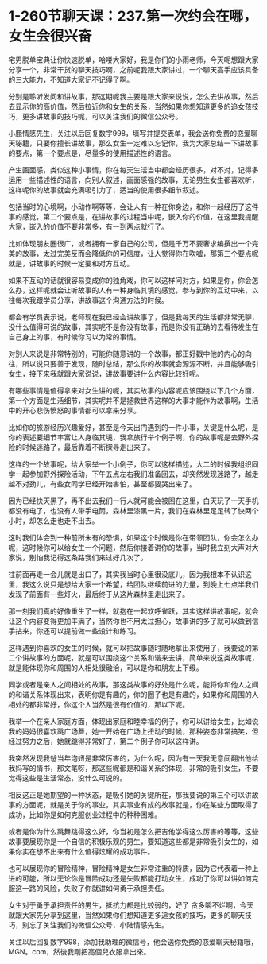 # 1-260节聊天课：237.第一次约会在哪，女生会很兴奋

宅男脱单宝典让你快速脱单，哈喽大家好，我是你们的小雨老师，今天呢想跟大家分享一个，非常干货的聊天技巧啊，之前呢我跟大家讲过，一个聊天高手应该具备的三大能力，不知道大家记不记得了啊。

分别是聆听发问和讲故事，那这期呢我主要是跟大家来说说，怎么去讲故事，然后去显示你的高价值，然后拉近你和女生的关系，当然如果你想知道更多的追女孩技巧，更多讲故事的技巧呢，可以关注我们的微信公众号。

小鹿情感先生，关注以后回复数字998，填写并提交表单，我会送你免费的恋爱聊天秘籍，只要你擅长讲故事，那么女生一定难以忘记你，我为大家总结一下讲故事的要点，第一个要点是，尽量多的使用描述性的语言。

产生画面感，类似这种小事情，你在每天生活当中都会经历很多，对不对，记得多运用一些描述性的语言，向别人叙述，画面感强的故事，无论男生女生都喜欢听，这样呢你的故事就会充满吸引力了，适当的使用很多细节叙述。

包括当时的心境啊，小动作啊等等，会让人有一种在你身边，和你一起经历了这件事的感觉，第二个要点是，在讲故事的过程当中呢，嵌入你的价值，在这里我提醒大家，嵌入的价值不要非常多，有一到两点就行了。

比如体现朋友圈很广，或者拥有一家自己的公司，但是千万不要奢求编撰出一个完美的故事，太过完美反而会降低你的可信度，让人觉得你在吹嘘，那第三个要点呢就是，讲故事的时候一定要和对方互动。

如果不互动的话就很容易变成你的独角戏，你可以这样问对方，如果是你，你会怎么办，这样呢就会让听故事的人有一种身临其境的感觉，参与到你的互动中来，以往每次我跟学员分享，讲故事这个沟通方法的时候。

都会有学员表示说，老师现在我已经会讲故事了，但是我每天的生活都非常无聊，没什么值得可说的故事，其实呢不是你没有故事，而是你没有正确的去看待发生在自己身上的事，有时候你习以为常的事情。

对别人来说是非常特别的，可能你随意讲的一个故事，都正好戳中他的内心的向往，所以说只要善于发现，随时总结，那么你的故事就会源源不断，并且能够吸引女生，接下来我就跟大家说说，讲故事要讲什么内容比较好呢。

有哪些事情是值得拿来对女生讲的呢，其实故事的内容呢应该围绕以下几个方面，第一个方面是生活细节，其实呢并不是拯救世界这样的大事才能作为故事啊，生活中的开心悲伤愤怒的事情都可以拿来分享。

比如你的旅游经历兴趣爱好，甚至是今天出门遇到的一件小事，关键是什么呢，是你的表述要细节丰富让人身临其境，我拿旅行举个例子啊，你的故事呢是去野外探险的时候迷路了，最后靠着不断探寻走出来了。

这样的一个故事呢，给大家举一个小例子，你可以这样描述，大二的时候我组织同学一起参加野外探险活动，下午五点左右我们准备回去，却突然发现迷路了，越走越不对劲儿，有些女同学已经开始害怕，甚至都要哭出来了。

因为已经快天黑了，再不出去我们一行人就可能会被困在这里，白天玩了一天手机都没有电了，也没有人带手电筒，森林里漆黑一片，我们在森林里足足转了快两个小时，却怎么走也走不出去。

这时我们体会到一种前所未有的恐惧，如果这个时候是你在带领团队，你会怎么办呢，这时候你可以给女生一个问题，然后你接着讲你的故事，当时我立刻大声对大家说，别怕我记得这条路我们来过好几次了。

往前面再走一会儿就是出口了，其实我当时心里很没底儿，因为我根本不认识这里，我这么说只是想给大家一个希望，给团队继续前进的力量，到晚上七点半我们发现了前面有一些灯火，最后终于从这片森林里走出来了。

那一刻我们真的好像重生了一样，就抱在一起欢呼雀跃，其实这样讲故事呢，就会让这个内容变得更加丰满了，当然你也不用太过担心，故事讲的多了就可以做到信手拈来，你还可以提前做一些设计和练习。

这样遇到你喜欢的女生的时候，就可以把故事随时随地拿出来使用了，我要说的第二个讲故事的方面呢，就是可以围绕这个关系和谐来去讲，简单来说这类故事呢，就是能体现你和周围的人相处很融洽，可以是你和朋友上下级。

同学或者是亲人之间相处的故事，那这类故事的好处是什么呢，能将你和他人之间的和谐关系体现出来，表明你是有趣的，你的圈子也是有趣的，如果你和周围的人相处的都非常好，你这个人当然是很有价值的，那以下呢。

我举一个在亲人家庭方面，体现出家庭和睦幸福的例子，你可以讲给女生，比如说我的妈妈很喜欢跳广场舞，她一开始在广场上扭动的时候，那种姿态非常搞笑，但经过努力之后，她就跳得非常好了，第二个例子你可以这样讲。

我突然发现我爸当年泡妞是非常厉害的，为什么呢，因为有一天我无意间翻出他给我妈写的情书，那文笔呀，那这些呢都是和谐关系的体现，非常的吸引女生，不要觉得这些是生活常态，没什么可说的。

相反这正是她期望的一种状态，是吸引她的关键所在，那我要说的第三个可以讲故事的方面呢，就是关于你的事业，其实事业有成的故事就是，你在某些方面取得了成功，比如你是如何克服创业过程中的种种困难。

或者是你为什么跳舞跳得这么好，你当初是怎么把吉他学得这么厉害的等等，这些故事要展现你是一个自信的积极乐观的男生，要知道这些都是非常吸引女生的，如果你实在想不出来有什么值得炫耀的成功事件。

也可以展现你的冒险精神，冒险精神是女生非常注重的特质，因为它代表着一种上进的可能，所以无论你是冒险成功还是失败都能打动女生，成功了你可以讲如何克服这一路的风险，失败了你就讲如何勇于承担责任。

女生对于勇于承担责任的男生，抵抗力都是比较弱的，好了 贪多嚼不烂啊，今天就跟大家先分享到这里，当然如果你们想知道更多追女孩的技巧，更多的聊天技巧，别忘了关注我们的微信公众号，小陆情感先生。

关注以后回复数字998，添加我助理的微信号，他会送你免费的恋爱聊天秘籍哦，MGN。com，然後我剛把高個兒衣服拿出來。

